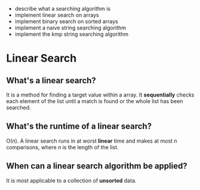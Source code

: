 - describe what a searching algorithm is
- implement linear search on arrays
- implement binary search on sorted arrays
- implement a naive string searching algorithm
- implement the kmp string searching algorithm

# Linear Search

## What's a linear search?

It is a method for finding a target value within a array. It **sequentially** checks each element of the list until a match is found or the whole list has been searched.

## What's the runtime of a linear search?

O(_n_). A linear search runs in at worst **linear** time and makes at most _n_ comparisons, where _n_ is the length of the list.

## When can a linear search algorithm be applied?

It is most applicable to a collection of **unsorted** data.
